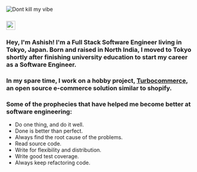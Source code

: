 ![Dont kill my vibe](https://ariel-baxter.s3.amazonaws.com/dontkillmyvibe.png)


### <img src="https://github.com/TheDudeThatCode/TheDudeThatCode/blob/master/Assets/Hi.gif" width="24px"> 

### Hey, I'm Ashish! I'm a Full Stack Software Engineer living in Tokyo, Japan. Born and raised in North India, I moved to Tokyo shortly after finishing university education to start my career as a Software Engineer. 

### In my spare time, I work on a hobby project, [Turbocommerce](https://github.com/ashdaily/turbocommerce), an open source e-commerce solution similar to shopify. 

### Some of the prophecies that have helped me become better at software engineering:

- Do one thing, and do it well.
- Done is better than perfect.
- Always find the root cause of the problems.
- Read source code.
- Write for flexibility and distribution.
- Write good test coverage.
- Always keep refactoring code. 
